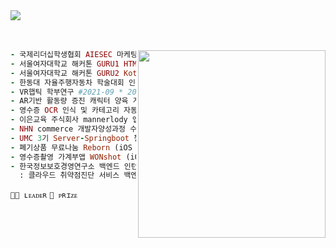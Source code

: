 </br><br/>
<img src="https://capsule-render.vercel.app/api?text=𝗛𝘆𝗲𝗿𝗶𝗺🌩️&fontColor=50bcdf&type=soft&color=FFFFFF00&animation=Transparent&fontSize=100&&desc=Backend-Developer&descSize=20&descAlign=50&descAlignY=90"/></center>
<br/><br/><br/>

<img src="https://i.pinimg.com/564x/b5/31/23/b53123873931e83ed3aab77adec3b281.jpg" align="right" height="300px" width="300px"/>

```ruby
- 국제리더십학생협회 AIESEC 마케팅 부서장 🙋🏼 #2020-02 * 2021-01
- 서울여자대학교 해커톤 GURU1 HTML 웹페이지 대상 🏅 #2020-01 * 2020-02 
- 서울여자대학교 해커톤 GURU2 Kotlin 앱제작 최우수상 🏅 #2021-01 * 2021-02
- 한동대 자율주행자동차 학술대회 인기상 🙋🏼🏅 #2021-05 * 2021-08
- VR햅틱 학부연구 #2021-09 * 2021-12
- AR기반 활동량 증진 캐릭터 양육 게임 #2021-09 * 2022-06
- 영수증 OCR 인식 및 카테고리 자동분류 가계부 앱 우수상 🏅 #2022-03 * 2022-06 
- 이은교육 주식회사 mannerlody 앱개발 프로젝트 담당자 #2022-06 * 2023-02
- NHN commerce 개발자양성과정 수료 #2022-07 * 2023-08
- UMC 3기 Server-Springboot 챌린저 #2022-09 * 2022-12
- 폐기상품 무료나눔 Reborn (iOS App) Springboot 개발 🙋🏼 #2022-01 * 2023-02
- 영수증촬영 가계부앱 WONshot (iOS App) Springboot 개발 🙋🏼 #2023-04 * ing
- 한국정보보호경영연구소 백엔드 인턴
  : 클라우드 취약점진단 서비스 백엔드 개발 #2023-03 * 2023-08
```

`🙋🏼 ʟᴇᴀᴅᴇʀ` `🏅 ᴘʀɪᴢᴇ`


